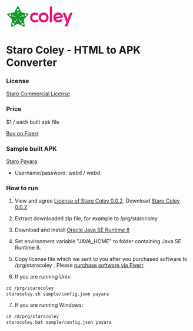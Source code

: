 ![StaroColey](https://github.com/starohub/starocoley/raw/master/resources/images/starocoley-64.png)

# Staro Coley - HTML to APK Converter

### License

[Staro Commercial License](https://github.com/starohub/starocoley/blob/master/LICENSE.md)

### Price

$1 / each built apk file

[Buy on Fiverr](https://www.fiverr.com/share/Yo6LLR)

### Sample built APK

[Staro Payara](https://github.com/starohub/staroayu/raw/main/dl/staropayara.apk)

* Username/password: webd / webd

### How to run

1. View and agree [License of Staro Coley 0.0.2](https://github.com/starohub/starocoley/blob/master/LICENSE.md). Download [Staro Coley 0.0.2](https://starohub.nyc3.digitaloceanspaces.com/coley/0.0.2/starocoley-0.0.2.zip)

2. Extract downloaded zip file, for example to /prg/starocoley

3. Download and install [Oracle Java SE Runtime 8](https://www.oracle.com/java/technologies/javase-jre8-downloads.html)

4. Set environment variable "JAVA_HOME" to folder containing Java SE Runtime 8.

5. Copy license file which we sent to you after you purchased software to /prg/starocoley . Please [purchase software via Fiverr](https://www.fiverr.com/share/Yo6LLR).

6. If you are running Unix:
```
cd /prg/starocoley
starocoley.sh sample/config.json payara
```

7. If you are running Windows:
```
cd /d/prg/starocoley
starocoley.bat sample/config.json payara
```

